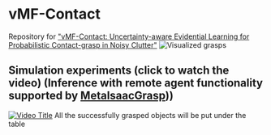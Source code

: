 # vMF-Contact
Repository for ["vMF-Contact: Uncertainty-aware Evidential Learning for Probabilistic Contact-grasp in Noisy Clutter"](https://arxiv.org/abs/2411.03591)
![Visualized grasps](resource/vis.gif)
## Simulation experiments (click to watch the video) (Inference with remote agent functionality supported by [MetaIsaacGrasp](https://github.com/YitianShi/vMF-Contact)))
[![Video Title](https://img.youtube.com/vi/FSXTWSLbo68/0.jpg)](https://www.youtube.com/watch?v=FSXTWSLbo68)
All the successfully grasped objects will be put under the table
